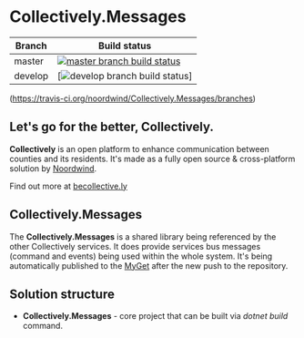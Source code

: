 # Collectively.Messages

|Branch             |Build status                                                  
|-------------------|-----------------------------------------------------
|master             |[![master branch build status](https://api.travis-ci.org/noordwind/Collectively.Messages.svg?branch=master)](https://travis-ci.org/noordwind/Collectively.Messages)
|develop            |[![develop branch build status](https://api.travis-ci.org/noordwind/Collectively.Messages.svg?branch=develop)]
(https://travis-ci.org/noordwind/Collectively.Messages/branches)

**Let's go for the better, Collectively​​.**
----------------

**Collectively** is an open platform to enhance communication between counties and its residents​. It's made as a fully open source & cross-platform solution by [Noordwind](https://noordwind.com).

Find out more at [becollective.ly](http://becollective.ly)

**Collectively.Messages**
----------------

The **Collectively.Messages** is a shared library being referenced by the other Collectively services. It does provide services bus messages (command and events) being used within the whole system.
It's being automatically published to the [MyGet](https://www.myget.org) after the new push to the repository.

**Solution structure**
----------------
- **Collectively.Messages** - core project that can be built via *dotnet build* command.